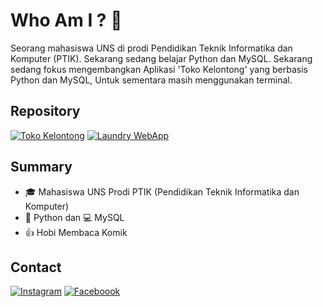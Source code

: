# Who Am I ? 🤔

Seorang mahasiswa UNS di prodi Pendidikan Teknik Informatika dan Komputer (PTIK). Sekarang sedang belajar Python dan MySQL. Sekarang sedang fokus mengembangkan Aplikasi 'Toko Kelontong' yang berbasis Python dan MySQL, Untuk sementara masih menggunakan terminal.

## Repository

 [![Toko Kelontong](https://img.shields.io/badge/TokoKelontong-Repo-E4405F?logo=github)](https://github.com/Dachenxi/TokoKelontong)
 [![Laundry WebApp](https://img.shields.io/badge/WebApp-Laundry-Repo-E4405F?logo=github)](https://github.com/Dachenxi/Website-Laundry)

## Summary

- 🎓 Mahasiswa UNS Prodi PTIK (Pendidikan Teknik Informatika dan Komputer)
- 🐍 Python dan 💻 MySQL
- 👍 Hobi Membaca Komik

## Contact

[![Instagram](https://img.shields.io/badge/Instagram-Profile-E4405F?logo=instagram)](https://www.instagram.com/yang.putraa/)
[![Faceboook](https://img.shields.io/badge/Facebook-Profile-E4405F?logo=facebook)](https://www.facebook.com/Dachenxi.Dachenxi)
